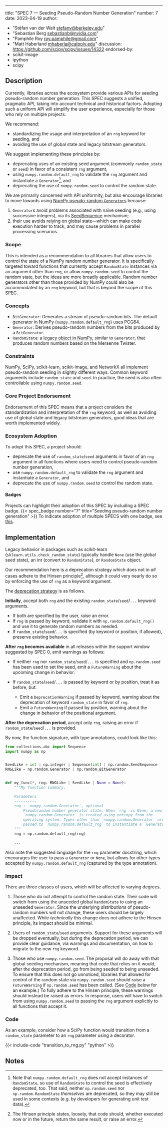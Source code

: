 ---
title: "SPEC 7 — Seeding Pseudo-Random Number Generation"
number: 7
date: 2023-04-19
author:
  - "Stéfan van der Walt <stefanv@berkeley.edu>"
  - "Sebastian Berg <sebastianb@nvidia.com>"
  - "Pamphile Roy <roy.pamphile@gmail.com>"
  - "Matt Haberland <mhaberla@calpoly.edu>"
discussion: https://github.com/scipy/scipy/issues/14322
endorsed-by:
  - scikit-image
  - ipython
  - scipy

## Description

Currently, libraries across the ecosystem provide various APIs for seeding pseudo-random number generation.
This SPEC suggests a unified, pragmatic API, taking into account technical and historical factors.
Adopting such a uniform API will simplify the user experience, especially for those who rely on multiple projects.

We recommend:

- standardizing the usage and interpretation of an `rng` keyword for seeding, and
- avoiding the use of global state and legacy bitstream generators.

We suggest implementing these principles by:

- deprecating uses of an existing seed argument (commonly `random_state` or `seed`) in favor of a consistent `rng` argument,
- using `numpy.random.default_rng` to validate the `rng` argument and instantiate a `Generator`[^no-RandomState], and
- deprecating the use of `numpy.random.seed` to control the random state.

We are primarily concerned with API uniformity, but also encourage libraries to move towards using [NumPy pseudo-random `Generator`s](https://numpy.org/doc/stable/reference/random/generator.html) because:

1. `Generator`s avoid problems associated with naïve seeding (e.g., using successive integers), via its [SeedSequence](https://numpy.org/doc/stable/reference/random/parallel.html#seedsequence-spawning) mechanism;
2. their use avoids relying on global state—which can make code execution harder to track, and may cause problems in parallel processing scenarios.

[^no-RandomState]:
    Note that `numpy.random.default_rng` does not accept instances of `RandomState`, so use of `RandomState` to control the seed is effectively deprecated, too.
    That said, neither `np.random.seed` nor `np.random.RandomState` _themselves_ are deprecated, so they may still be used in some contexts (e.g. by developers for generating unit test data).

### Scope

This is intended as a recommendation to all libraries that allow users to control the state of a NumPy random number generator.
It is specifically targeted toward functions that currently accept `RandomState` instances via an argument other than `rng`, or allow `numpy.random.seed` to control the random state, but the ideas are more broadly applicable.
Random number generators other than those provided by NumPy could also be accommodated by an `rng` keyword, but that is beyond the scope of this SPEC.

### Concepts

- `BitGenerator`: Generates a stream of pseudo-random bits. The default generator in NumPy (`numpy.random.default_rng`) uses PCG64.
- `Generator`: Derives pseudo-random numbers from the bits produced by a `BitGenerator`.
- `RandomState`: a [legacy object in NumPy](https://numpy.org/doc/stable/reference/random/index.html), similar to `Generator`, that produces random numbers based on the Mersenne Twister.

### Constraints

NumPy, SciPy, scikit-learn, scikit-image, and NetworkX all implement pseudo-random seeding in slightly different ways.
Common keyword arguments include `random_state` and `seed`.
In practice, the seed is also often controllable using `numpy.random.seed`.

### Core Project Endorsement

Endorsement of this SPEC means that a project considers the standardization and interpretation of the `rng` keyword, as well as avoiding use of global state and legacy bitstream generators, good ideas that are worth implemented widely.

### Ecosystem Adoption

To adopt this SPEC, a project should:

- deprecate the use of `random_state`/`seed` arguments in favor of an `rng` argument in all functions where users need to control pseudo-random number generation,
- use `numpy.random.default_rng` to validate the `rng` argument and instantiate a `Generator`, and
- deprecate the use of `numpy.random.seed` to control the random state.

#### Badges

Projects can highlight their adoption of this SPEC by including a SPEC badge.
{{< spec_badge number="7" title="Seeding pseudo-random number generation" >}}
To indicate adoption of multiple SPECS with one badge, see [this](../purpose-and-process/#badges).

## Implementation

Legacy behavior in packages such as scikit-learn (`sklearn.utils.check_random_state`) typically handle `None` (use the global seed state), an int (convert to `RandomState`), or `RandomState` object.

Our recommendation here is a deprecation strategy which does not in _all_ cases adhere to the Hinsen principle[^hinsen],
although it could very nearly do so by enforcing the use of `rng` as a keyword argument.

[^hinsen]: The Hinsen principle states, loosely, that code should, whether executed now or in the future, return the same result, or raise an error.

The [deprecation strategy](https://github.com/scientific-python/specs/pull/180#issuecomment-1515248009) is as follows.

**Initially**, accept both `rng` and the existing `random_state`/`seed`/`...` keyword arguments.

- If both are specified by the user, raise an error.
- If `rng` is passed by keyword, validate it with `np.random.default_rng()` and use it to generate random numbers as needed.
- If `random_state`/`seed`/`...` is specified (by keyword or position, if allowed), preserve existing behavior.

**After `rng` becomes available** in all releases within the support window suggested by SPEC 0, emit warnings as follows:

- If neither `rng` nor `random_state`/`seed`/`...` is specified and `np.random.seed` has been used to set the seed, emit a `FutureWarning` about the upcoming change in behavior.
- If `random_state`/`seed`/`...` is passed by keyword or by position, treat it as before, but:

  - Emit a `DeprecationWarning` if passed by keyword, warning about the deprecation of keyword `random_state` in favor of `rng`.
  - Emit a `FutureWarning` if passed by position, warning about the change in behavior of the positional argument.

**After the deprecation period**, accept only `rng`, raising an error if `random_state`/`seed`/`...` is provided.

By now, the function signature, with type annotations, could look like this:

```python
from collections.abc import Sequence
import numpy as np


SeedLike = int | np.integer | Sequence[int] | np.random.SeedSequence
RNGLike = np.random.Generator | np.random.BitGenerator


def my_func(*, rng: RNGLike | SeedLike | None = None):
    """My function summary.

    Parameters
    ----------
    rng : `numpy.random.Generator`, optional
        Pseudorandom number generator state. When `rng` is None, a new
        `numpy.random.Generator` is created using entropy from the
        operating system. Types other than `numpy.random.Generator` are
        passed to `numpy.random.default_rng` to instantiate a `Generator`.
    """
    rng = np.random.default_rng(rng)

    ...

```

Also note the suggested language for the `rng` parameter docstring, which encourages the user to pass a `Generator` or `None`, but allows for other types accepted by `numpy.random.default_rng` (captured by the type annotation).

### Impact

There are three classes of users, which will be affected to varying degrees.

1. Those who do not attempt to control the random state.
   Their code will switch from using the unseeded global `RandomState` to using an unseeded `Generator`.
   Since the underlying _distributions_ of pseudo-random numbers will not change, these users should be largely unaffected.
   While _technically_ this change does not adhere to the Hinsen principle, its impact should be minimal.

2. Users of `random_state`/`seed` arguments.
   Support for these arguments will be dropped eventually, but during the deprecation period, we can provide clear guidance, via warnings and documentation, on how to migrate to the new `rng` keyword.

3. Those who use `numpy.random.seed`.
   The proposal will do away with that global seeding mechanism, meaning that code that relies on it would, after the deprecation period, go from being seeded to being unseeded.
   To ensure that this does not go unnoticed, libraries that allowed for control of the random state via `numpy.random.seed` should raise a `FutureWarning` if `np.random.seed` has been called. (See [Code](#code) below for an example.)
   To fully adhere to the Hinsen principle, these warnings should instead be raised as errors.
   In response, users will have to switch from using `numpy.random.seed` to passing the `rng` argument explicitly to all functions that accept it.

### Code

As an example, consider how a SciPy function would transition from a `random_state` parameter to an `rng` parameter using a decorator.

{{< include-code "transition_to_rng.py" "python" >}}

## Notes
